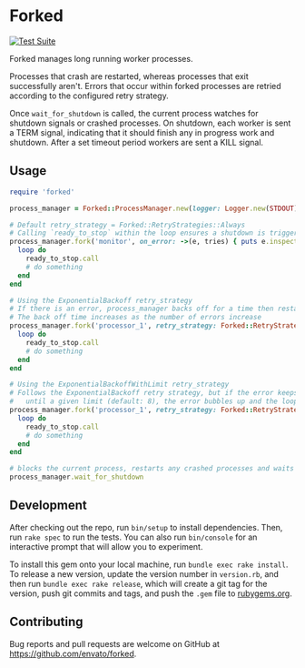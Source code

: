 # Forked

[![Test Suite](https://github.com/envato/forked/workflows/tests/badge.svg?branch=master)](https://github.com/envato/forked/actions?query=branch%3Amaster+workflow%3Atests)

Forked manages long running worker processes.

Processes that crash are restarted, whereas processes that exit successfully
aren't. Errors that occur within forked processes are retried according to the
configured retry strategy.

Once `wait_for_shutdown` is called, the current process watches for shutdown
signals or crashed processes. On shutdown, each worker is sent a TERM signal,
indicating that it should finish any in progress work and shutdown. After a set
timeout period workers are sent a KILL signal.

## Usage

```ruby
require 'forked'

process_manager = Forked::ProcessManager.new(logger: Logger.new(STDOUT), process_timeout: 5)

# Default retry_strategy = Forked::RetryStrategies::Always
# Calling `ready_to_stop` within the loop ensures a shutdown is triggered if a TERM/INT signal is received
process_manager.fork('monitor', on_error: ->(e, tries) { puts e.inspect }) do |ready_to_stop|
  loop do
    ready_to_stop.call
    # do something
  end
end

# Using the ExponentialBackoff retry_strategy
# If there is an error, process_manager backs off for a time then restarts the loop
# The back off time increases as the number of errors increase
process_manager.fork('processor_1', retry_strategy: Forked::RetryStrategies::ExponentialBackoff) do |ready_to_stop|
  loop do
    ready_to_stop.call
    # do something
  end
end

# Using the ExponentialBackoffWithLimit retry_strategy
# Follows the ExponentialBackoff retry strategy, but if the error keeps occurring
#   until a given limit (default: 8), the error bubbles up and the loop is not restarted
process_manager.fork('processor_1', retry_strategy: Forked::RetryStrategies::ExponentialBackoff, retry_backoff_limit: 10) do |ready_to_stop|
  loop do
    ready_to_stop.call
    # do something
  end
end

# blocks the current process, restarts any crashed processes and waits for shutdown signals (TERM/INT).
process_manager.wait_for_shutdown
```

## Development

After checking out the repo, run `bin/setup` to install dependencies. Then, run `rake spec` to run the tests. You can also run `bin/console` for an interactive prompt that will allow you to experiment.

To install this gem onto your local machine, run `bundle exec rake install`. To release a new version, update the version number in `version.rb`, and then run `bundle exec rake release`, which will create a git tag for the version, push git commits and tags, and push the `.gem` file to [rubygems.org](https://rubygems.org).

## Contributing

Bug reports and pull requests are welcome on GitHub at https://github.com/envato/forked.

